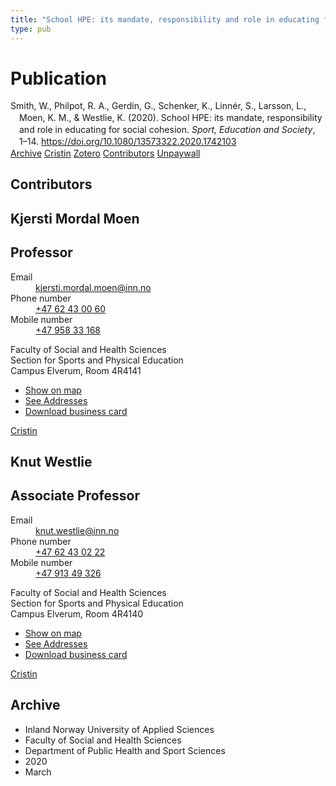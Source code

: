 ```yaml
---
title: "School HPE: its mandate, responsibility and role in educating for social cohesion."
type: pub
---
```

<h1>Publication</h1>
<article id="csl-bib-container-CX3QMEQN" class="csl-bib-container">
  <div class="csl-bib-body" style="line-height: 1.35; padding-left: 1em; text-indent:-1em;">
  <div class="csl-entry">Smith, W., Philpot, R. A., Gerdin, G., Schenker, K., Linn&#xE9;r, S., Larsson, L., Moen, K. M., &amp; Westlie, K. (2020). School HPE: its mandate, responsibility and role in educating for social cohesion. <i>Sport, Education and Society</i>, 1&#x2013;14. <a href="https://doi.org/10.1080/13573322.2020.1742103">https://doi.org/10.1080/13573322.2020.1742103</a></div>
</div>
  <div class="csl-bib-buttons">
    <a href="#taxonomy-article-CX3QMEQN" class="csl-bib-button">Archive</a>
    <a href="https://app.cristin.no/results/show.jsf?id=1802212" alt="Cristin URL" class="csl-bib-button">Cristin</a>
    <a href="http://zotero.org/groups/5022929/items/CX3QMEQN" alt="Zotero URL" class="csl-bib-button">Zotero</a>
    <a href="#contributors-article-CX3QMEQN" class="csl-bib-button">Contributors</a>
    <a href="https://www.tandfonline.com/doi/pdf/10.1080/13573322.2020.1742103?needAccess=true" class="csl-bib-button">Unpaywall</a>
  </div>
  <div id="csl-bib-meta-container-CX3QMEQN"></div>
</article>
<div id="csl-bib-meta-CX3QMEQN" class="csl-bib-meta">
  <article id="contributors-article-CX3QMEQN" class="contributors-article">
    <h1>Contributors</h1>
    <div class="personas">
<div class="vrtx-hinn-person-card">
<div class="photo">
<i class="lar la-user-circle missing-person"></i>
</div>
<div class="info">
<hgroup><h1>Kjersti Mordal Moen</h1>
<h2>Professor</h2>
</hgroup><dl>
<dt>Email</dt>
<dd>
<a href="mailto:kjersti.mordal.moen@inn.no">kjersti.mordal.moen@inn.no</a>
</dd>
<dt>Phone number</dt>
<dd><a href="tel:+4762430060">
+47 62 43 00 60
</a></dd>
<dt>Mobile number</dt>
<dd><a href="tel:+4795833168">
+47 958 33 168
</a></dd>
</dl>
<p>
Faculty of Social and Health Sciences<br>
Section for Sports and Physical Education<br>
Campus Elverum,
Room 4R4141
</p>
<ul class="vrtx-hinn-links">
<li><a href="https://www.google.com/maps?q=60.88156,11.53723">Show on map</a></li>
<li><a href="https://www.inn.no/english/find-an-employee/kjersti-mordal-moen.html#vrtx-hinn-addresses">See Addresses</a></li>
<li><a href="https://www.inn.no/english/find-an-employee/kjersti-mordal-moen.html?vrtx=vcf">Download business card</a></li>
</ul>
</div>
</div>
<a href="https://app.cristin.no/persons/show.jsf?id=53554" alt="Cristin URL" class="personas-cristin">Cristin</a>
</div> <div class="personas">
<div class="vrtx-hinn-person-card">
<div class="photo">
<i class="lar la-user-circle missing-person"></i>
</div>
<div class="info">
<hgroup><h1>Knut Westlie</h1>
<h2>Associate Professor</h2>
</hgroup><dl>
<dt>Email</dt>
<dd>
<a href="mailto:knut.westlie@inn.no">knut.westlie@inn.no</a>
</dd>
<dt>Phone number</dt>
<dd><a href="tel:+4762430222">
+47 62 43 02 22
</a></dd>
<dt>Mobile number</dt>
<dd><a href="tel:+4791349326">
+47 913 49 326
</a></dd>
</dl>
<p>
Faculty of Social and Health Sciences<br>
Section for Sports and Physical Education<br>
Campus Elverum,
Room 4R4140
</p>
<ul class="vrtx-hinn-links">
<li><a href="https://www.google.com/maps?q=60.88156,11.53723">Show on map</a></li>
<li><a href="https://www.inn.no/english/find-an-employee/knut-westlie.html#vrtx-hinn-addresses">See Addresses</a></li>
<li><a href="https://www.inn.no/english/find-an-employee/knut-westlie.html?vrtx=vcf">Download business card</a></li>
</ul>
</div>
</div>
<a href="https://app.cristin.no/persons/show.jsf?id=620342" alt="Cristin URL" class="personas-cristin">Cristin</a>
</div>
  </article>
  <article id="taxonomy-article-CX3QMEQN" class="taxonomy-article">
    <h1>Archive</h1>
    <ul>
      <li>Inland Norway University of Applied Sciences</li>
      <li>Faculty of Social and Health Sciences</li>
      <li>Department of Public Health and Sport Sciences</li>
      <li>2020</li>
      <li>March</li>
    </ul>
  </article>
</div>
